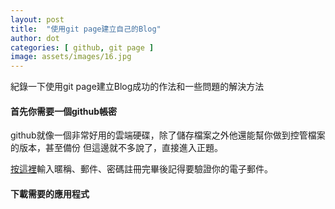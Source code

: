 ```yaml
---
layout: post
title:  "使用git page建立自己的Blog"
author: dot
categories: [ github, git page ]
image: assets/images/16.jpg
---
```


紀錄一下使用git page建立Blog成功的作法和一些問題的解決方法

#### 首先你需要一個github帳密

github就像一個非常好用的雲端硬碟，除了儲存檔案之外他還能幫你做到控管檔案的版本，甚至備份
但這邊就不多說了，直接進入正題。

<a href="https://github.com/join?source=header-home">按這裡<a>輸入暱稱、郵件、密碼註冊完畢後記得要驗證你的電子郵件。


#### 下載需要的應用程式

